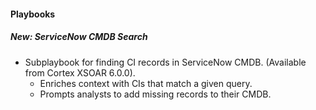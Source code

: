 #### Playbooks
##### New: ServiceNow CMDB Search
- Subplaybook for finding CI records in ServiceNow CMDB.
 (Available from Cortex XSOAR 6.0.0).
  - Enriches context with CIs that match a given query.
  - Prompts analysts to add missing records to their CMDB.